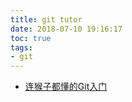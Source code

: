 ```yaml
---
title: git tutor
date: 2018-07-10 19:16:17
toc: true
tags:
- git
---
```


- [连猴子都懂的Git入门](https://backlog.com/git-tutorial/cn/)